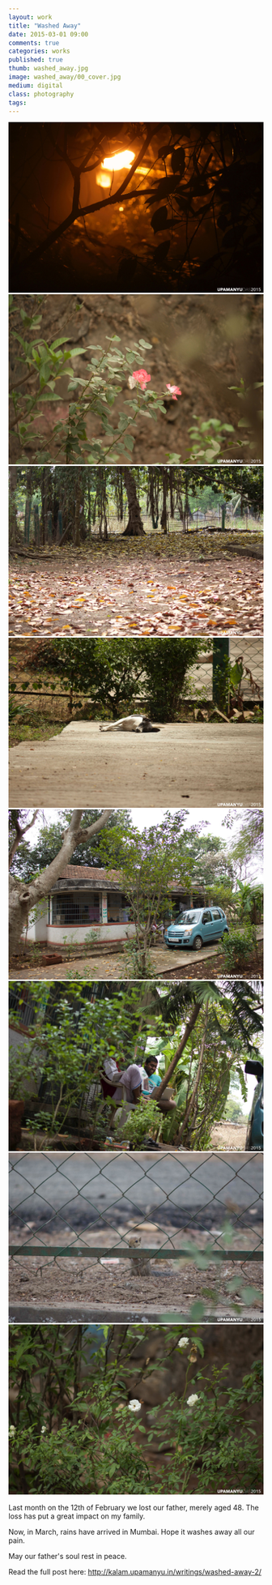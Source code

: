 ```yaml
---
layout: work
title: "Washed Away"
date: 2015-03-01 09:00
comments: true
categories: works
published: true
thumb: washed_away.jpg
image: washed_away/00_cover.jpg
medium: digital
class: photography
tags:
---
```

<p style="display: none;">Come March, rains have arrived in Mumbai. Hope it washes away all our pain.</p>

<p>
  <div class="fotorama" data-keyboard="true" data-arrows="true" data-click="true" data-swipe="true" data-autoplay="true" data-loop="true">
      <img src="/images/works/washed_away/01_night_rain.jpg" alt="Night Rain" data-caption="Night Rain">
      <img src="/images/works/washed_away/02_flower.jpg" alt="Flowers budding Again" data-caption="Flowers budding Again">
      <img src="/images/works/washed_away/03_leaves.jpg" alt="Fallen Leaves" data-caption="Fallen Leaves">
      <img src="/images/works/washed_away/04_dog.jpg" alt="Sunbathing Dog" data-caption="Sunbathing Dog">
      <img src="/images/works/washed_away/05_home.jpg" alt="Home is where the heart Is" data-caption="Home is where the heart Is">
      <img src="/images/works/washed_away/06_me.jpg" alt="Upamanyu Das" data-caption="Me">
      <img src="/images/works/washed_away/07_squirrel.jpg" alt="Squirrel" data-caption="Squirrel">
      <img src="/images/works/washed_away/08_flower_2.jpg" alt="Flower in the Graden" data-caption="Flower in the Garden">
  </div>
</p>

Last month on the 12th of February we lost our father, merely aged 48. The loss has put a great impact on my family. 

Now, in March, rains have arrived in Mumbai. Hope it washes away all our pain.

May our father's soul rest in peace. 

Read the full post here: <a href="http://kalam.upamanyu.in/writings/washed-away-2/" target="_blank">http://kalam.upamanyu.in/writings/washed-away-2/</a>